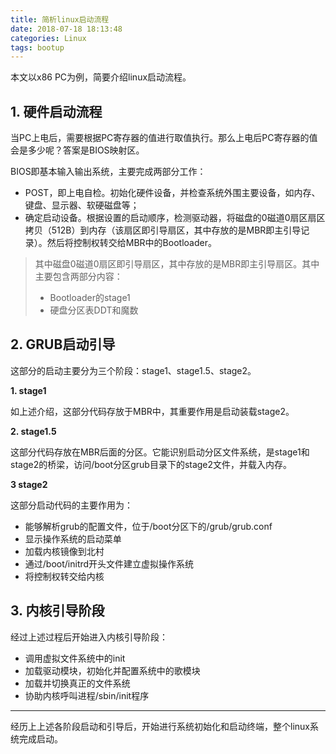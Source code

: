 ```yaml
---
title: 简析linux启动流程
date: 2018-07-18 18:13:48
categories: Linux
tags: bootup
---
```



本文以x86 PC为例，简要介绍linux启动流程。
## 1. 硬件启动流程
当PC上电后，需要根据PC寄存器的值进行取值执行。那么上电后PC寄存器的值会是多少呢？答案是BIOS映射区。

BIOS即基本输入输出系统，主要完成两部分工作：<br />
- POST，即上电自检。初始化硬件设备，并检查系统外围主要设备，如内存、键盘、显示器、软硬磁盘等；<br />
- 确定启动设备。根据设置的启动顺序，检测驱动器，将磁盘的0磁道0扇区扇区拷贝（512B）到内存（该扇区即引导扇区，其中存放的是MBR即主引导记录）。然后将控制权转交给MBR中的Bootloader。
> 其中磁盘0磁道0扇区即引导扇区，其中存放的是MBR即主引导扇区。其中主要包含两部分内容：
> + Bootloader的stage1
> + 硬盘分区表DDT和魔数

## 2. GRUB启动引导
这部分的启动主要分为三个阶段：stage1、stage1.5、stage2。

**1. stage1**

如上述介绍，这部分代码存放于MBR中，其重要作用是启动装载stage2。

**2. stage1.5**

这部分代码存放在MBR后面的分区。它能识别启动分区文件系统，是stage1和stage2的桥梁，访问/boot分区grub目录下的stage2文件，并载入内存。

**3 stage2**

这部分启动代码的主要作用为：
- 能够解析grub的配置文件，位于/boot分区下的/grub/grub.conf
- 显示操作系统的启动菜单
- 加载内核镜像到北村
- 通过/boot/initrd开头文件建立虚拟操作系统
- 将控制权转交给内核

## 3. 内核引导阶段
经过上述过程后开始进入内核引导阶段：
- 调用虚拟文件系统中的init
- 加载驱动模块，初始化并配置系统中的歌模块
- 加载并切换真正的文件系统
- 协助内核呼叫进程/sbin/init程序
---
经历上上述各阶段启动和引导后，开始进行系统初始化和启动终端，整个linux系统完成启动。

